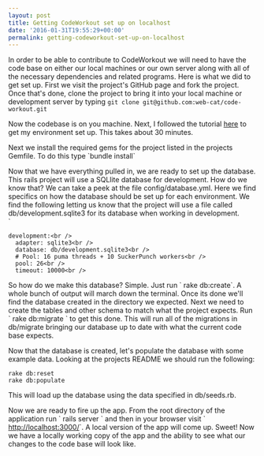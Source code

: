 ```yaml
---
layout: post
title: Getting CodeWorkout set up on localhost
date: '2016-01-31T19:55:29+00:00'
permalink: getting-codeworkout-set-up-on-localhost
---
```

In order to be able to contribute to CodeWorkout we will need to have the code base on either our local machines or our own server along with all of the necessary dependencies and related programs.  Here is what we did to get set up. First we visit the project's GitHub page and fork the project. Once that's done, clone the project to bring it into your local machine or development server by typing `git clone git@github.com:web-cat/code-workout.git`

Now the codebase is on you machine. Next, I followed the tutorial <a href="https://gorails.com/setup/ubuntu/14.04" target="_blank">here</a> to get my environment set up. This takes about 30 minutes.</p>
<p>Next we install the required gems for the project listed in the projects Gemfile. To do this type `bundle install` </p>
<p>Now that we have everything pulled in, we are ready to set up the database. This rails project will use a SQLlite database for development. How do we know that? We can take a peek at the file config/database.yml.  Here we find specifics on how the database should be set up for each environment. We find the following letting us know that the project will use a file called db/development.sqlite3 for its database when working in development.<br />
`<br />

    development:<br />
      adapter: sqlite3<br />
      database: db/development.sqlite3<br />
      # Pool: 16 puma threads + 10 SuckerPunch workers<br />
      pool: 26<br />
      timeout: 10000<br />

</p>
<p>So how do we make this database? Simple. Just run ` rake db:create`. A whole bunch of output will march down the terminal. Once its done we'll find the database created in the directory we expected. Next we need to create the tables and other schema to match what the project expects. Run ` rake db:migrate ` to get this done. This will run all of the migrations in db/migrate bringing our database up to date with what the current code base expects.</p>
<p>Now that the database is created, let's populate the database with some example data. Looking at the projects README we should run the following:<br />

    rake db:reset
    rake db:populate

<p>This will load up the database using the data specified in db/seeds.rb.</p>
<p>Now we are ready to fire up the app. From the root directory of the application run ` rails server ` and then in your browser visit ` <a href="http://localhost:3000/" rel="nofollow">http://localhost:3000/</a>`. A local version of the app will come up. Sweet! Now we have a locally working copy of the app and the ability to see what our changes to the code base will look like.</p><br />
